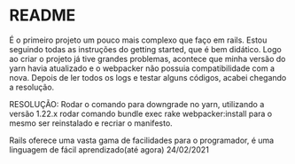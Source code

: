 # README

É o primeiro projeto um pouco mais complexo que faço em rails.
Estou seguindo todas as instruções do getting started, que é bem didático.
Logo ao criar o projeto já tive grandes problemas, acontece que minha versão do 
yarn havia atualizado e o webpacker não possuia compatibilidade com a nova.
Depois de ler todos os logs e testar alguns códigos, acabei chegando a resolução.

RESOLUÇÃO: Rodar o comando para downgrade no yarn, utilizando a versão 1.22.x
rodar comando bundle exec rake webpacker:install para o mesmo ser reinstalado
e recriar o manifesto.

Rails oferece uma vasta gama de facilidades para o programador, é uma linguagem de fácil aprendizado(até agora)
24/02/2021
